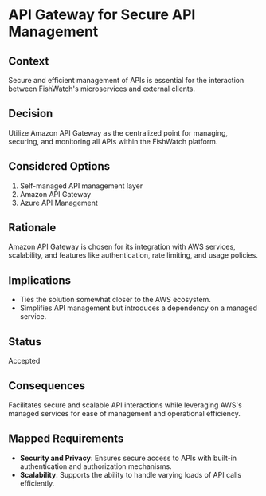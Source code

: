 # API Gateway for Secure API Management

## Context
Secure and efficient management of APIs is essential for the interaction between FishWatch's microservices and external clients.

## Decision
Utilize Amazon API Gateway as the centralized point for managing, securing, and monitoring all APIs within the FishWatch platform.

## Considered Options
1. Self-managed API management layer
2. Amazon API Gateway
3. Azure API Management

## Rationale
Amazon API Gateway is chosen for its integration with AWS services, scalability, and features like authentication, rate limiting, and usage policies.

## Implications
- Ties the solution somewhat closer to the AWS ecosystem.
- Simplifies API management but introduces a dependency on a managed service.

## Status
Accepted

## Consequences
Facilitates secure and scalable API interactions while leveraging AWS's managed services for ease of management and operational efficiency.

## Mapped Requirements
- **Security and Privacy**: Ensures secure access to APIs with built-in authentication and authorization mechanisms.
- **Scalability**: Supports the ability to handle varying loads of API calls efficiently.
